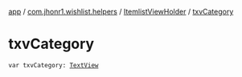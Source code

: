 [app](../../index.md) / [com.jhonr1.wishlist.helpers](../index.md) / [ItemlistViewHolder](index.md) / [txvCategory](./txv-category.md)

# txvCategory

`var txvCategory: `[`TextView`](https://developer.android.com/reference/android/widget/TextView.html)